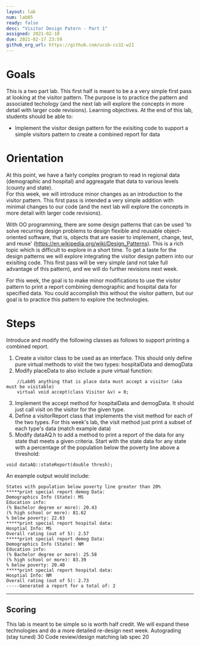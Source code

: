 ```yaml
---
layout: lab
num: lab05	
ready: false
desc: "Visitor Design Patern - Part 1"
assigned: 2021-02-10
due: 2021-02-17 23:59
github_org_url: https://github.com/ucsb-cs32-w21
---
```


Goals
=====

This is a two part lab.  This first half is meant to be a a very simple first pass at looking at the visitor pattern.  The purpose is to practice the pattern and associated techology (and the next lab will explore the concepts in more detail with larger code revisions).  Learning objectives. At the end of this lab, students should be able to:

-  Implement the visitor design pattern for the exisiting code to support a simple visitors pattern to create a combined report for data


Orientation
============
At this point, we have a fairly complex program to read in regional data (demographic and hospital) and aggreagate that data to various levels (county and state).  
For this week, we will introduce minor changes as an introduction to the visitor pattern.  This first pass is intended a very simple addition with minimal changes to our code (and the next lab will explore the concepts in more detail with larger code revisions). 

With OO programming, there are some design patterns that can be used 'to solve recurring design problems to design flexible and reusable object-oriented software, that is, objects that are easier to implement, change, test, and reuse' (https://en.wikipedia.org/wiki/Design_Patterns).  This is a rich topic which is difficult to explore in a short time.  To get a taste for the design patterns we will explore integrating the visitor design pattern into our exisiting code.  This first pass will be very simple (and not take full advantage of this pattern), and we will do further revisions next week.

For this week, the goal is to make minor modifications to use the visitor pattern to print a report combining demographic and hospital data for specified data.  You could accomplish this without the visitor pattern, but our goal is to practice this pattern to explore the technologies.


Steps
============
Introduce and modify the following classes as follows to support printing a combined report.
1) Create a visitor class to be used as an interface.  This should only define pure virtual methods to visit the two types: hospitalData and demogData
2) Modify placeData to also include a pure virtual function:
```
    //Lab05 anything that is place data must accept a visitor (aka must be visitable)
    virtual void accept(class Visitor &v) = 0;
```
3) Implement the accept method for hospitalData and demogData.  It should just call visit on the visitor for the given type.
4) Define a visitorReport class that implements the visit method for each of the two types.  For this week's lab, the visit method just print a subset of each type's data (match example data)
5) Modify dataAQ.h to add a method to print a report of the data for any state that meets a given criteria.  Start with the state data for any state with a percentage of the population below the poverty line above a threshold:
```
void dataAQ::stateReport(double thresh);
```

An example output would include:
```
States with population below poverty line greater than 20%
*****print special report demog Data: 
Demographics Info (State): MS
Education info: 
(% Bachelor degree or more): 20.43
(% high school or more): 81.62
% below poverty: 22.63
*****print special report hospital data:
Hosptial Info: MS
Overall rating (out of 5): 2.57
*****print special report demog Data: 
Demographics Info (State): NM
Education info: 
(% Bachelor degree or more): 25.58
(% high school or more): 83.39
% below poverty: 20.40
*****print special report hospital data:
Hosptial Info: NM
Overall rating (out of 5): 2.73
-----Generated a report for a total of: 2
```

------
Scoring
--------
This lab is meant to be simple so is worth half credit.  We will expand these technologies and do a more detailed re-design next week.
Autograding (stay tuned) 30
Code review/design matching lab spec 20


